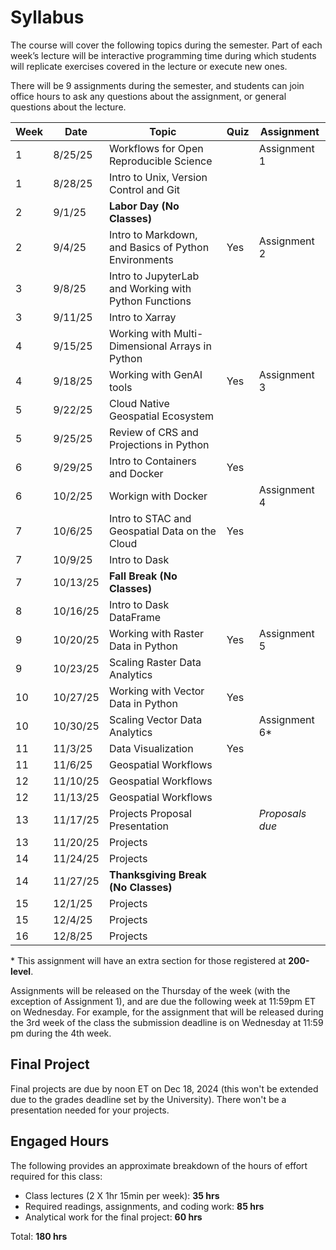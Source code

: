 # Syllabus
The course will cover the following topics during the semester. Part of each week’s lecture will be interactive programming time during which students will replicate exercises covered in the lecture or execute new ones. 

There will be 9 assignments during the semester, and students can join office hours to ask any questions about the assignment, or general questions about the lecture. 

**Week**	|	**Date**	|	**Topic**	|	**Quiz**	|	**Assignment**	|
--------	|	--------	|	----------------------------------------------------------------	|	-----------	|	-----------	|
1	|	8/25/25	|	Workflows for Open Reproducible Science	|		|	Assignment 1	|
1	|	8/28/25	|	Intro to Unix, Version Control and Git	|		|		|
2	|	9/1/25	|	**Labor Day (No Classes)**	|		|		|
2	|	9/4/25	|	Intro to Markdown, and Basics of Python Environments	|	Yes	|	Assignment 2	|
3	|	9/8/25	|	Intro to JupyterLab and Working with Python Functions	|		|		|
3	|	9/11/25	|	Intro to Xarray	|		|		
4	|	9/15/25	|	Working with Multi-Dimensional Arrays in Python	|		|		|
4	|	9/18/25	|	Working with GenAI tools	|	Yes	|	Assignment 3	|
5	|	9/22/25	|	Cloud Native Geospatial Ecosystem	|		|		|
5	|	9/25/25	|	Review of CRS and Projections in Python	|		|		
6	|	9/29/25	|	Intro to Containers and Docker	|	Yes	|		|
6	|	10/2/25	|	Workign with Docker	|		|	Assignment 4	|
7	|	10/6/25	|	Intro to STAC and Geospatial Data on the Cloud	|	Yes	|		|
7	|	10/9/25	|	Intro to Dask	|		|		|
7	|	10/13/25	|	**Fall Break (No Classes)**	|		|		|
8	|	10/16/25	|	Intro to Dask DataFrame	|		|		|
9	|	10/20/25	|	Working with Raster Data in Python	|	Yes	|	Assignment 5	|
9	|	10/23/25	|	Scaling Raster Data Analytics	|		|		|
10	|	10/27/25	|	Working with Vector Data in Python	|	Yes	|		|
10	|	10/30/25	|	Scaling Vector Data Analytics 	|		|	Assignment 6*	|
11	|	11/3/25	|	Data Visualization	|	Yes	|		|
11	|	11/6/25	|	Geospatial Workflows	|		|		|
12	|	11/10/25	|	Geospatial Workflows	|		|		|
12	|	11/13/25	|	Geospatial Workflows	|		|		|
13	|	11/17/25	|	Projects Proposal Presentation	|		|	*Proposals due*	|
13	|	11/20/25	|	Projects	|		|		|
14	|	11/24/25	|	Projects	|		|		|
14	|	11/27/25	|	**Thanksgiving Break (No Classes)**	|		|		|
15	|	12/1/25	|	Projects	|		|		|
15	|	12/4/25	|	Projects	|		|		|
16	|	12/8/25	|	Projects	|		|		|

 \* This assignment will have an extra section for those registered at **200-level**. 

Assignments will be released on the Thursday of the week (with the exception of Assignment 1), and are due the following week at 11:59pm ET on Wednesday. For example, for the assignment that will be released during the 3rd week of the class the submission deadline is on Wednesday at 11:59 pm during the 4th week. 

## Final Project
Final projects are due by noon ET on Dec 18, 2024 (this won't be extended due to the grades deadline set by the University). There won't be a presentation needed for your projects. 

## __Engaged Hours__

The following provides an approximate breakdown of the hours of effort required for this class:
- Class lectures (2 X 1hr 15min per week):  **35 hrs**
- Required readings, assignments, and coding work: **85 hrs**
- Analytical work for the final project: **60 hrs**

Total: **180 hrs**

<p>&nbsp;</p>
